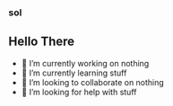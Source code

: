 ### sol
Hello There
------------------------------------------------------------------------------
- 🔭 I’m currently working on nothing
- 🌱 I’m currently learning stuff
- 👯 I’m looking to collaborate on nothing
- 🤔 I’m looking for help with stuff
